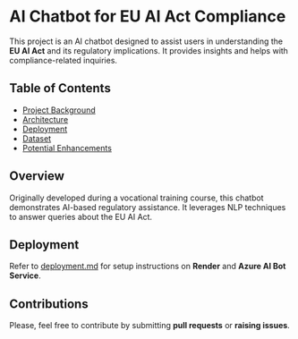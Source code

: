 # AI Chatbot for EU AI Act Compliance

This project is an AI chatbot designed to assist users in understanding the **EU AI Act** and its regulatory implications. It provides insights and helps with compliance-related inquiries.

## Table of Contents

- [Project Background](project_background.md)
- [Architecture](architecture.md)
- [Deployment](deployment.md)
- [Dataset](dataset.md)
- [Potential Enhancements](enhancements.md)

## Overview

Originally developed during a vocational training course, this chatbot demonstrates AI-based regulatory assistance. It leverages NLP techniques to answer queries about the EU AI Act.

## Deployment

Refer to [deployment.md](deployment.md) for setup instructions on **Render** and **Azure AI Bot Service**.

## Contributions

Please, feel free to contribute by submitting **pull requests** or **raising issues**.
